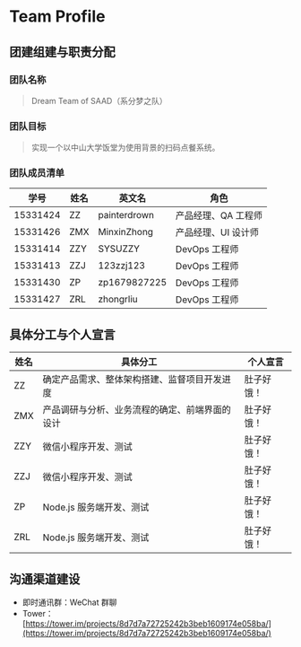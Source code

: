 # Team Profile

## 团建组建与职责分配

### 团队名称

> Dream Team of SAAD（系分梦之队）

### 团队目标

> 实现一个以中山大学饭堂为使用背景的扫码点餐系统。

### 团队成员清单

| 学号 | 姓名 | 英文名 | 角色 |
| - | - | - | - |
| 15331424 | ZZ  | painterdrown | 产品经理、QA 工程师 |
| 15331426 | ZMX | MinxinZhong | 产品经理、UI 设计师 |
| 15331414 | ZZY | SYSUZZY | DevOps 工程师 |
| 15331413 | ZZJ | 123zzj123 | DevOps 工程师 |
| 15331430 | ZP | zp1679827225 | DevOps 工程师 |
| 15331427 | ZRL | zhongrliu | DevOps 工程师 |

## 具体分工与个人宣言

| 姓名 | 具体分工 | 个人宣言 |
| - | - | - |
| ZZ | 确定产品需求、整体架构搭建、监督项目开发进度 | 肚子好饿！ |
| ZMX | 产品调研与分析、业务流程的确定、前端界面的设计 | 肚子好饿！ |
| ZZY | 微信小程序开发、测试 | 肚子好饿！ |
| ZZJ | 微信小程序开发、测试 | 肚子好饿！ |
| ZP | Node.js 服务端开发、测试 | 肚子好饿！ |
| ZRL | Node.js 服务端开发、测试 | 肚子好饿！ |

## 沟通渠道建设

+ 即时通讯群：WeChat 群聊
+ Tower：[https://tower.im/projects/8d7d7a72725242b3beb1609174e058ba/](https://tower.im/projects/8d7d7a72725242b3beb1609174e058ba/)
